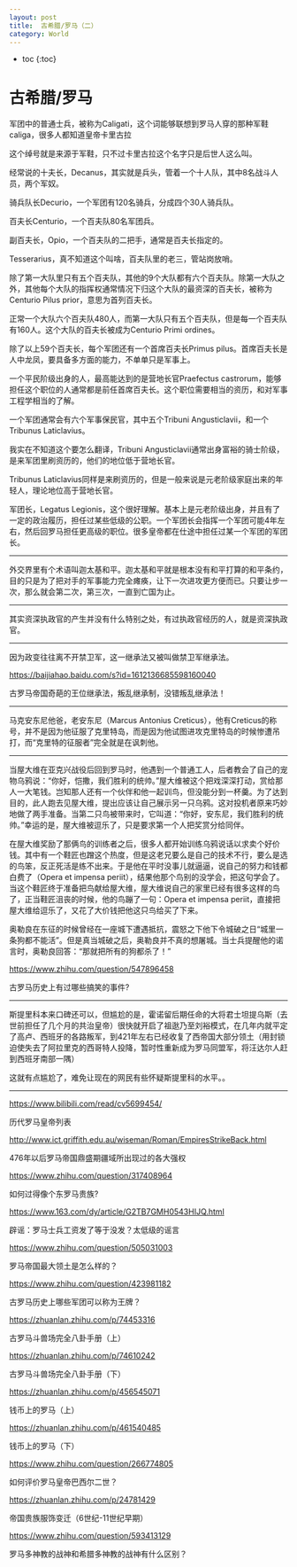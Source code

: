 ```yaml
---
layout: post
title:  古希腊/罗马（二）
category: World 
---
```


* toc
{:toc}

# 古希腊/罗马

军团中的普通士兵，被称为Caligati，这个词能够联想到罗马人穿的那种军鞋caliga，很多人都知道皇帝卡里古拉

这个绰号就是来源于军鞋，只不过卡里古拉这个名字只是后世人这么叫。

经常说的十夫长，Decanus，其实就是兵头，管着一个十人队，其中8名战斗人员，两个军奴。

骑兵队长Decurio，一个军团有120名骑兵，分成四个30人骑兵队。

百夫长Centurio，一个百夫队80名军团兵。

副百夫长，Opio，一个百夫队的二把手，通常是百夫长指定的。

Tesserarius，真不知道这个叫啥，百夫队里的老三，管站岗放哨。

除了第一大队里只有五个百夫队，其他的9个大队都有六个百夫队。除第一大队之外，其他每个大队的指挥权通常情况下归这个大队的最资深的百夫长，被称为Centurio Pilus prior，意思为首列百夫长。

正常一个大队六个百夫队480人，而第一大队只有五个百夫队，但是每一个百夫队有160人。这个大队的百夫长被成为Centurio Primi ordines。

除了以上59个百夫长，每个军团还有一个首席百夫长Primus pilus。首席百夫长是人中龙凤，要具备多方面的能力，不单单只是军事上。

一个平民阶级出身的人，最高能达到的是营地长官Praefectus castrorum，能够担任这个职位的人通常都是前任首席百夫长。这个职位需要相当的资历，和对军事工程学相当的了解。

一个军团通常会有六个军事保民官，其中五个Tribuni Angusticlavii，和一个Tribunus Laticlavius。

我实在不知道这个要怎么翻译，Tribuni Angusticlavii通常出身富裕的骑士阶级，是来军团里刷资历的，他们的地位低于营地长官。

Tribunus Laticlavius同样是来刷资历的，但是一般来说是元老阶级家庭出来的年轻人，理论地位高于营地长官。

军团长，Legatus Legionis，这个很好理解。基本上是元老阶级出身，并且有了一定的政治履历，担任过某些低级的公职。一个军团长会指挥一个军团可能4年左右，然后回罗马担任更高级的职位。很多皇帝都在仕途中担任过某一个军团的军团长。

---

外交界里有个术语叫迦太基和平。迦太基和平就是根本没有和平打算的和平条约，目的只是为了把对手的军事能力完全瘫痪，让下一次进攻更方便而已。只要让步一次，那么就会第二次，第三次，一直到亡国为止。

---

其实资深执政官的产生并没有什么特别之处，有过执政官经历的人，就是资深执政官。

---

因为政变往往离不开禁卫军，这一继承法又被叫做禁卫军继承法。

https://baijiahao.baidu.com/s?id=1612136685598160040

古罗马帝国奇葩的王位继承法，叛乱继承制，没错叛乱继承法！

---

马克安东尼他爸，老安东尼（Marcus Antonius Creticus），他有Creticus的称号，并不是因为他征服了克里特岛，而是因为他试图进攻克里特岛的时候惨遭吊打，而“克里特的征服者”完全就是在讽刺他。

---

当屋大维在亚克兴战役后回到罗马时，他遇到一个普通工人，后者教会了自己的宠物乌鸦说：“你好，恺撒，我们胜利的统帅。”屋大维被这个把戏深深打动，赏给那人一大笔钱。岂知那人还有一个伙伴和他一起训鸟，但没能分到一杯羹。为了达到目的，此人跑去见屋大维，提出应该让自己展示另一只乌鸦。这对投机者原来巧妙地做了两手准备。当第二只鸟被带来时，它叫道：“你好，安东尼，我们胜利的统帅。”幸运的是，屋大维被逗乐了，只是要求第一个人把奖赏分给同伴。

在屋大维奖励了那俩鸟的训练者之后，很多人都开始训练乌鸦说话以求卖个好价钱。其中有一个鞋匠也蹭这个热度，但是这老兄要么是自己的技术不行，要么是选的鸟笨，反正死活是练不出来。于是他在平时没事儿就逼逼，说自己的努力和钱都白费了（Opera et impensa periit），结果他那个鸟别的没学会，把这句学会了。当这个鞋匠终于准备把鸟献给屋大维，屋大维说自己的家里已经有很多这样的鸟了，正当鞋匠沮丧的时候，他的鸟蹦了一句：Opera et impensa periit，直接把屋大维给逗乐了，又花了大价钱把他这只鸟给买了下来。

奥勒良在东征的时候曾经在一座城下遭遇抵抗，震怒之下他下令城破之日“城里一条狗都不能活”。但是真当城破之后，奥勒良并不真的想屠城。当士兵提醒他的诺言时，奥勒良回答：“那就把所有的狗都杀了！”

https://www.zhihu.com/question/547896458

古罗马历史上有过哪些搞笑的事件?

---

斯提里科本来口碑还可以，但尴尬的是，霍诺留后期任命的大将君士坦提乌斯（去世前担任了几个月的共治皇帝）很快就开启了祖逖乃至刘裕模式，在几年内就平定了高卢、西班牙的各路叛军，到421年左右已经收复了西帝国大部分领土（用封锁迫使失去了阿拉里克的西哥特人投降，暂时性重新成为罗马同盟军，将汪达尔人赶到西班牙南部一隅）

这就有点尴尬了，难免让现在的网民有些怀疑斯提里科的水平。。

---

https://www.bilibili.com/read/cv5699454/

历代罗马皇帝列表

http://www.ict.griffith.edu.au/wiseman/Roman/EmpiresStrikeBack.html

476年以后罗马帝国鼎盛期疆域所出现过的各大强权

https://www.zhihu.com/question/317408964

如何过得像个东罗马贵族?

https://www.163.com/dy/article/G2TB7GMH0543HIJQ.html

辟谣：罗马士兵工资发了等于没发？太低级的谣言

https://www.zhihu.com/question/505031003

罗马帝国最大领土是怎么样的？

https://www.zhihu.com/question/423981182

古罗马历史上哪些军团可以称为王牌？

https://zhuanlan.zhihu.com/p/74453316

古罗马斗兽场完全八卦手册（上）

https://zhuanlan.zhihu.com/p/74610242

古罗马斗兽场完全八卦手册（下）

https://zhuanlan.zhihu.com/p/456545071

钱币上的罗马（上）

https://zhuanlan.zhihu.com/p/461540485

钱币上的罗马（下）

https://www.zhihu.com/question/266774805

如何评价罗马皇帝巴西尔二世？

https://zhuanlan.zhihu.com/p/24781429

帝国贵族服饰变迁（6世纪-11世纪早期）

https://www.zhihu.com/question/593413129

罗马多神教的战神和希腊多神教的战神有什么区别？
